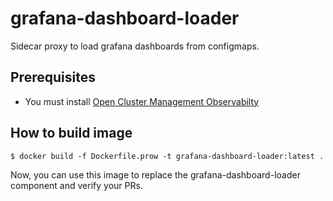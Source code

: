 # grafana-dashboard-loader

Sidecar proxy to load grafana dashboards from configmaps.
## Prerequisites

- You must install [Open Cluster Management Observabilty](https://github.com/stolostron/multicluster-observability-operator)

## How to build image

```
$ docker build -f Dockerfile.prow -t grafana-dashboard-loader:latest .
```

Now, you can use this image to replace the grafana-dashboard-loader component and verify your PRs.
